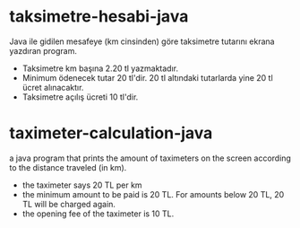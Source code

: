 # taksimetre-hesabi-java
Java ile gidilen mesafeye (km cinsinden) göre taksimetre tutarını ekrana yazdıran program.

- Taksimetre km başına 2.20 tl yazmaktadır.
- Minimum ödenecek tutar 20 tl'dir. 20 tl altındaki tutarlarda yine 20 tl ücret alınacaktır.
- Taksimetre açılış ücreti 10 tl'dir.

# taximeter-calculation-java
a java program that prints the amount of taximeters on the screen according to the distance traveled (in km).

- the taximeter says 20 TL per km
- the minimum amount to be paid is 20 TL. For amounts below 20 TL, 20 TL will be charged again.
- the opening fee of the taximeter is 10 TL.

